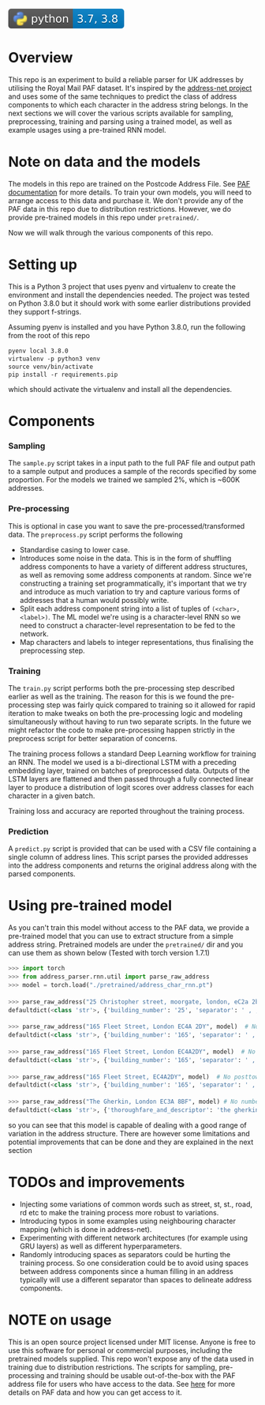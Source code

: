 ![Python](python-badge.svg "Python")

# Overview

This repo is an experiment to build a reliable parser for UK addresses by utilising the Royal Mail PAF dataset.
It's inspired by the [address-net project](https://github.com/jasonrig/address-net) and uses some of the same
techniques to predict the class of address components to which each character in the address
string belongs. In the next sections we will cover the various scripts available for sampling, preprocessing,
training and parsing using a trained model, as well as example usages using a pre-trained RNN model.

# Note on data and the models

The models in this repo are trained on the Postcode Address File. See [PAF documentation](https://www.poweredbypaf.com/product/paf/)
for more details. To train your own models, you will need to arrange access to this data and purchase it. We don't provide
any of the PAF data in this repo due to distribution restrictions. However, we do provide pre-trained models in this repo
under `pretrained/`.

Now we will walk through the various components of this repo.

# Setting up

This is a Python 3 project that uses pyenv and virtualenv to create the environment and install the dependencies needed.
The project was tested on Python 3.8.0 but it should work with some earlier distributions provided they support f-strings.

Assuming pyenv is installed and you have Python 3.8.0, run the following from the root of this repo

```console
pyenv local 3.8.0
virtualenv -p python3 venv
source venv/bin/activate
pip install -r requirements.pip
```

which should activate the virtualenv and install all the dependencies.

# Components

### Sampling

The `sample.py` script takes in a input path to the full PAF file and output path to a sample output and produces
a sample of the records specified by some proportion. For the models we trained we sampled 2%, which is ~600K addresses.

### Pre-processing

This is optional in case you want to save the pre-processed/transformed data. The `preprocess.py` script performs the following

- Standardise casing to lower case.
- Introduces some noise in the data. This is in the form of shuffling address components to have a variety of different
address structures, as well as removing some address components at random. Since we're constructing a training set programmatically,
it's important that we try and introduce as much variation to try and capture various forms of addresses that a human would
possibly write.
- Split each address component string into a list of tuples of `(<char>, <label>)`. The ML model we're using is a character-level
RNN so we need to construct a character-level representation to be fed to the network.
- Map characters and labels to integer representations, thus finalising the preprocessing step.

### Training

The `train.py` script performs both the pre-processing step described earlier as well as the training. The reason for this is
we found the pre-processing step was fairly quick compared to training so it allowed for rapid iteration to make tweaks on both
the pre-processing logic and modeling simultaneously without having to run two separate scripts. In the future we might refactor
the code to make pre-processing happen strictly in the preprocess script for better separation of concerns.

The training process follows a standard Deep Learning workflow for training an RNN. The model we used is a bi-directional
LSTM with a preceding embedding layer, trained on batches of preprocessed data. Outputs of the LSTM layers are flattened and then
passed through a fully connected linear layer to produce a distribution of logit scores over address classes for each character in a given batch.

Training loss and accuracy are reported throughout the training process.

### Prediction

A `predict.py` script is provided that can be used with a CSV file containing a single column of address lines. This script
parses the provided addresses into the address components and returns the original address along with the parsed components.

# Using pre-trained model

As you can't train this model without access to the PAF data, we provide a pre-trained model that you can use to extract
structure from a simple address string. Pretrained models are under the `pretrained/` dir and you can use them as shown below
(Tested with torch version 1.7.1)

```python
>>> import torch
>>> from address_parser.rnn.util import parse_raw_address
>>> model = torch.load("./pretrained/address_char_rnn.pt")

>>> parse_raw_address("25 Christopher street, moorgate, london, eC2a 2bs, uk", model)
defaultdict(<class 'str'>, {'building_number': '25', 'separator': ' , , , ,', 'thoroughfare_and_descriptor': 'christopher street', 'dependent_locality': 'moorgate', 'posttown': 'london', 'postcode': 'ec2a 2bs'})

>>> parse_raw_address("165 Fleet Street, London EC4A 2DY", model)  # No country
defaultdict(<class 'str'>, {'building_number': '165', 'separator': ' ,  ', 'thoroughfare_and_descriptor': 'fleet street', 'posttown': 'london', 'postcode': 'ec4a 2dy', 'padding': '|||||||||||||||||'})

>>> parse_raw_address("165 Fleet Street, London EC4A2DY", model)  # No space in postcode
defaultdict(<class 'str'>, {'building_number': '165', 'separator': ' ,  ', 'thoroughfare_and_descriptor': 'fleet street', 'posttown': 'london', 'postcode': 'ec4a2dy', 'padding': '||||||||||||||||||'})

>>> parse_raw_address("165 Fleet Street, EC4A2DY", model)  # No posttown
defaultdict(<class 'str'>, {'building_number': '165', 'separator': ' , ', 'thoroughfare_and_descriptor': 'fleet street', 'postcode': 'ec4a2dy', 'padding': '|||||||||||||||||||||||||'})

>>> parse_raw_address("The Gherkin, London EC3A 8BF", model) # No number or street name 
defaultdict(<class 'str'>, {'thoroughfare_and_descriptor': 'the gherkin', 'separator': ',  ', 'posttown': 'london', 'postcode': 'ec3a 8bf', 'padding': '||||||||||||||||||||||'})
```

so you can see that this model is capable of dealing with a good range of variation in the address structure. There are however
some limitations and potential improvements that can be done and they are explained in the next section

# TODOs and improvements

- Injecting some variations of common words such as street, st, st., road, rd etc to make the training process more robust
to variations.
- Introducing typos in some examples using neighbouring character mapping (which is done in address-net).
- Experimenting with different network architectures (for example using GRU layers) as well as different hyperparameters.
- Randomly introducing spaces as separators could be hurting the training process. So one consideration could be to avoid using
spaces between address components since a human filling in an address typically will use a different separator than spaces
to delineate address components.


# NOTE on usage

This is an open source project licensed under MIT license. Anyone is free to use this software for personal or commercial purposes,
including the pretrained models supplied. This repo won't expose any of the data used in training due to distribution restrictions.
The scripts for sampling, pre-processing and training should be usable out-of-the-box with the PAF address file for users who have
access to the data. See [here](https://www.poweredbypaf.com/product/paf/) for more details on PAF data and how you can
get access to it.
